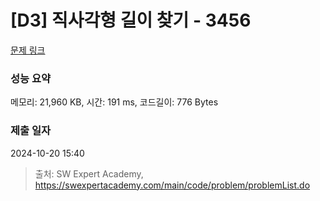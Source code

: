 # [D3] 직사각형 길이 찾기 - 3456 

[문제 링크](https://swexpertacademy.com/main/code/problem/problemDetail.do?contestProbId=AWFPmsqqALwDFAV0) 

### 성능 요약

메모리: 21,960 KB, 시간: 191 ms, 코드길이: 776 Bytes

### 제출 일자

2024-10-20 15:40



> 출처: SW Expert Academy, https://swexpertacademy.com/main/code/problem/problemList.do
